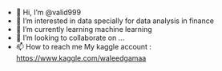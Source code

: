 - 👋 Hi, I’m @valid999
- 👀 I’m interested in data specially for data analysis in finance
- 🌱 I’m currently learning machine learning
- 💞️ I’m looking to collaborate on ...
- 📫 How to reach me  My kaggle account : https://www.kaggle.com/waleedgamaa

<!---
valid999/valid999 is a ✨ special ✨ repository because its `README.md` (this file) appears on your GitHub profile.
You can click the Preview link to take a look at your changes.
--->
